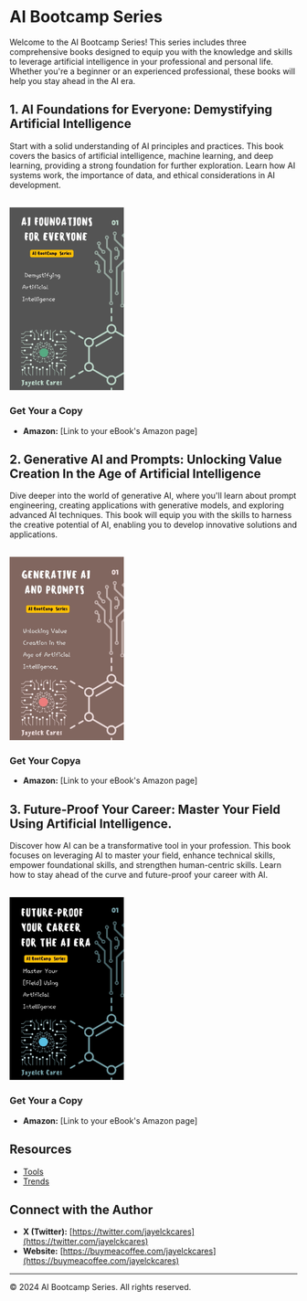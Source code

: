 # AI Bootcamp Series

Welcome to the AI Bootcamp Series! This series includes three comprehensive books designed to equip you with the knowledge and skills to leverage artificial intelligence in your professional and personal life. Whether you're a beginner or an experienced professional, these books will help you stay ahead in the AI era.


## 1. AI Foundations for Everyone: Demystifying Artificial Intelligence

Start with a solid understanding of AI principles and practices. This book covers the basics of artificial intelligence, machine learning, and deep learning, providing a strong foundation for further exploration. Learn how AI systems work, the importance of data, and ethical considerations in AI development.

<br> 
<img src="1.jpg" width="200"></img>

### Get Your a Copy

* **Amazon:** [Link to your eBook's Amazon page] 


## 2. Generative AI and Prompts: Unlocking Value Creation In the  Age of Artificial Intelligence

Dive deeper into the world of generative AI, where you'll learn about prompt engineering, creating applications with generative models, and exploring advanced AI techniques. This book will equip you with the skills to harness the creative potential of AI, enabling you to develop innovative solutions and applications.

<br> 
<img src="2.jpg" width="200"></img>

### Get Your Copya

* **Amazon:** [Link to your eBook's Amazon page] 



## 3. Future-Proof Your Career: Master Your Field Using Artificial Intelligence.

Discover how AI can be a transformative tool in your profession. This book focuses on leveraging AI to master your field, enhance technical skills, empower foundational skills, and strengthen human-centric skills. Learn how to stay ahead of the curve and future-proof your career with AI.

<br> 
<img src="3.jpg" width="200"></img>

### Get Your a Copy

* **Amazon:** [Link to your eBook's Amazon page] 



## Resources

* [Tools](Tools.md)
* [Trends](Trends.md)

## Connect with the Author

* **X (Twitter):** [https://twitter.com/jayelckcares](https://twitter.com/jayelckcares)
* **Website:** [https://buymeacoffee.com/jayelckcares](https://buymeacoffee.com/jayelckcares)

---

© 2024 AI Bootcamp Series. All rights reserved.
